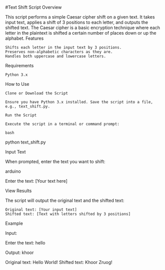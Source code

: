 #Text Shift Script
Overview

This script performs a simple Caesar cipher shift on a given text. It takes input text, applies a shift of 3 positions to each letter, and outputs the shifted text. The Caesar cipher is a basic encryption technique where each letter in the plaintext is shifted a certain number of places down or up the alphabet.
Features

    Shifts each letter in the input text by 3 positions.
    Preserves non-alphabetic characters as they are.
    Handles both uppercase and lowercase letters.

Requirements

    Python 3.x

How to Use

    Clone or Download the Script

    Ensure you have Python 3.x installed. Save the script into a file, e.g., text_shift.py.

    Run the Script

    Execute the script in a terminal or command prompt:

    bash

python text_shift.py

Input Text

When prompted, enter the text you want to shift:

arduino

Enter the text: [Your text here]

View Results

The script will output the original text and the shifted text:

    Original text: [Your input text]
    Shifted text: [Text with letters shifted by 3 positions]

Example

Input:

Enter the text: hello

Output: khoor



Original text: Hello World!
Shifted text: Khoor Zruog!
